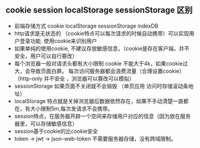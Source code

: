 ## cookie session localStorage sessionStorage 区别
- 前端存储方式 cookie localStorage sessionStorage indexDB
- http请求是无状态的 （cookie特点可以每次请求的时候自动携带）可以实现用户登录功能. 使用cookie来识别用户
- 如果单纯的使用cookie, 不建议存放敏感信息，（cookie是存在客户端，并不安全，用户可以自行篡改）
- 每个浏览器一般对请求头都有大小限制 cookie 不能大于4k，如果cookie过大，会导致页面白屏。 每次访问服务器都会浪费流量（合理设置cookie）  （http-only 并不安全 ，浏览器可以篡改可以模拟）
- sessionStorage 如果页面不关闭就不会销毁 （单页应用 访问时存储滚动条地址）
- localStorage 特点就是关掉浏览器后数据依然存在，如果不手动清楚一直都在，有大小限制5m,每次发请求不会携带。
- session特点，在服务器开辟一个空间来存储用户对应的信息（因为放在服务器里，可以存储敏感信息）
- session基于cookie的比cookie安全
- token -> jwt -> json-web-token 不需要服务器存储，没有跨域限制。

